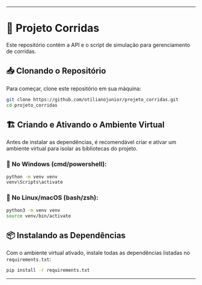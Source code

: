 ---

# 🚀 Projeto Corridas  

Este repositório contém a API e o script de simulação para gerenciamento de corridas.  

## 📥 Clonando o Repositório  

Para começar, clone este repositório em sua máquina:  

```bash
git clone https://github.com/otilianojunior/projeto_corridas.git
cd projeto_corridas
```

## 🏗️ Criando e Ativando o Ambiente Virtual  

Antes de instalar as dependências, é recomendável criar e ativar um ambiente virtual para isolar as bibliotecas do projeto.  

### 🔹 No Windows (cmd/powershell):  

```bash
python -m venv venv
venv\Scripts\activate
```

### 🔹 No Linux/macOS (bash/zsh):  

```bash
python3 -m venv venv
source venv/bin/activate
```

## 📦 Instalando as Dependências  

Com o ambiente virtual ativado, instale todas as dependências listadas no `requirements.txt`:  

```bash
pip install -r requirements.txt
```

---